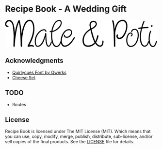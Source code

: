 # Recipe Book - A Wedding Gift

![logo](resources/title.png)

## Acknowledgments

- [Quirlycues Font by Qwerks]( http://www.1001fonts.com/quirlycues-font.html)
- [Cheese Set](https://taylorcraftsengraved.com/cheese-sets/square-cheese-set-with-utensils)

## TODO

- Routes

## License

Recipe Book is licensed under The MIT License (MIT).
Which means that you can use, copy, modify, merge, publish, distribute,
sub-license, and/or sell copies of the final products.
See the [LICENSE](LICENSE/) file for details.

